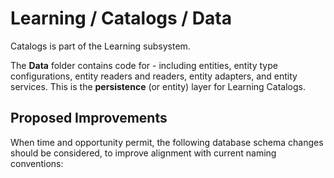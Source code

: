 # Learning / Catalogs / Data

Catalogs is part of the Learning subsystem.
  
The **Data** folder contains code for - including entities, entity type configurations, entity readers and readers, entity adapters, and entity services. This is the **persistence** (or entity) layer for Learning Catalogs.

## Proposed Improvements

When time and opportunity permit, the following database schema changes should be considered, to improve alignment with current naming conventions:

